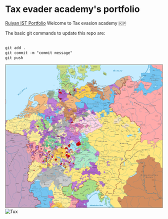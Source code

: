 # Tax evader academy's portfolio
[Ruiyan IST Portfolio](https://github.com/FiveRandomDollars/ist-portfolio-ruiyan8)
Welcome to Tax evasion academy :north_korea:

The basic git commands to update this repo are:
```

git add .
git commit -m "commit message"
git push
```

![Tux](holy-roman.png)
![Tux]('d985b6k-737d33d6-f54f-4f3d-8ce1-386a88430b35.jpg?token=eyJ0eXAiOiJKV1QiLCJhbGciOiJIUzI1NiJ9.eyJzdWIiOiJ1cm46YXBwOjdlMGQxODg5ODIyNjQzNzNhNWYwZDQxNWVhMGQyNmUwIiwiaXNzIjoidXJuOmFwcDo3ZTBkMTg4OTgyMjY0MzczYTVmMGQ0MTVlYTBkMjZlMCIsIm9iaiI6W1t7')
